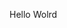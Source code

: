 Hello Wolrd























































































































































































































































































































































































































































































































































































































































































































































































































